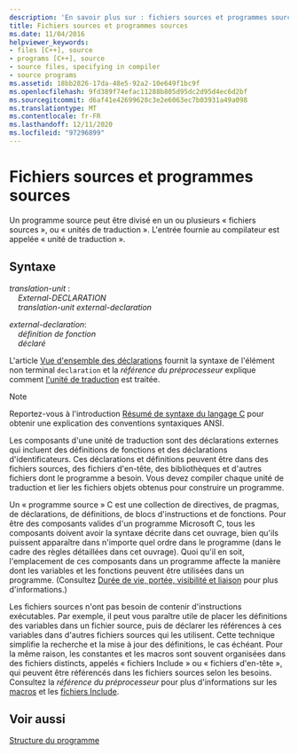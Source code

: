 ```yaml
---
description: 'En savoir plus sur : fichiers sources et programmes sources'
title: Fichiers sources et programmes sources
ms.date: 11/04/2016
helpviewer_keywords:
- files [C++], source
- programs [C++], source
- source files, specifying in compiler
- source programs
ms.assetid: 18bb2826-17da-48e5-92a2-10e649f1bc9f
ms.openlocfilehash: 9fd389f74efac11288b805d95dc2d95d4ec6d2bf
ms.sourcegitcommit: d6af41e42699628c3e2e6063ec7b03931a49a098
ms.translationtype: MT
ms.contentlocale: fr-FR
ms.lasthandoff: 12/11/2020
ms.locfileid: "97296899"
---
```

# <a name="source-files-and-source-programs"></a>Fichiers sources et programmes sources

Un programme source peut être divisé en un ou plusieurs « fichiers sources », ou « unités de traduction ». L'entrée fournie au compilateur est appelée « unité de traduction ».

## <a name="syntax"></a>Syntaxe

*translation-unit* :<br/>
&nbsp;&nbsp;&nbsp;&nbsp;*External-DECLARATION* <br/>
&nbsp;&nbsp;&nbsp;&nbsp;*translation-unit* *external-declaration*

*external-declaration*:<br/>
&nbsp;&nbsp;&nbsp;&nbsp;*définition de fonction*<br/>
&nbsp;&nbsp;&nbsp;&nbsp;*déclaré*

L'article [Vue d'ensemble des déclarations](../c-language/overview-of-declarations.md) fournit la syntaxe de l'élément non terminal `declaration` et la *référence du préprocesseur* explique comment [l'unité de traduction](../preprocessor/phases-of-translation.md) est traitée.

> [!NOTE]
> Reportez-vous à l'introduction [Résumé de syntaxe du langage C](../c-language/c-language-syntax-summary.md) pour obtenir une explication des conventions syntaxiques ANSI.

Les composants d'une unité de traduction sont des déclarations externes qui incluent des définitions de fonctions et des déclarations d'identificateurs. Ces déclarations et définitions peuvent être dans des fichiers sources, des fichiers d'en-tête, des bibliothèques et d'autres fichiers dont le programme a besoin. Vous devez compiler chaque unité de traduction et lier les fichiers objets obtenus pour construire un programme.

Un « programme source » C est une collection de directives, de pragmas, de déclarations, de définitions, de blocs d'instructions et de fonctions. Pour être des composants valides d'un programme Microsoft C, tous les composants doivent avoir la syntaxe décrite dans cet ouvrage, bien qu'ils puissent apparaître dans n'importe quel ordre dans le programme (dans le cadre des règles détaillées dans cet ouvrage). Quoi qu'il en soit, l'emplacement de ces composants dans un programme affecte la manière dont les variables et les fonctions peuvent être utilisées dans un programme. (Consultez [Durée de vie, portée, visibilité et liaison](../c-language/lifetime-scope-visibility-and-linkage.md) pour plus d'informations.)

Les fichiers sources n'ont pas besoin de contenir d'instructions exécutables. Par exemple, il peut vous paraître utile de placer les définitions des variables dans un fichier source, puis de déclarer les références à ces variables dans d'autres fichiers sources qui les utilisent. Cette technique simplifie la recherche et la mise à jour des définitions, le cas échéant. Pour la même raison, les constantes et les macros sont souvent organisées dans des fichiers distincts, appelés « fichiers Include » ou « fichiers d'en-tête », qui peuvent être référencés dans les fichiers sources selon les besoins. Consultez la *référence du préprocesseur* pour plus d'informations sur les [macros](../preprocessor/macros-c-cpp.md) et les [fichiers Include](../preprocessor/hash-include-directive-c-cpp.md).

## <a name="see-also"></a>Voir aussi

[Structure du programme](../c-language/program-structure.md)
